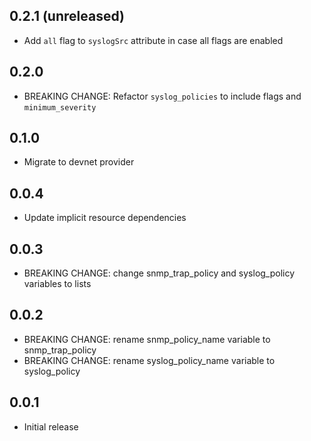 ## 0.2.1 (unreleased)

- Add `all` flag to `syslogSrc` attribute in case all flags are enabled

## 0.2.0

- BREAKING CHANGE: Refactor `syslog_policies` to include flags and `minimum_severity`

## 0.1.0

- Migrate to devnet provider

## 0.0.4

- Update implicit resource dependencies

## 0.0.3

- BREAKING CHANGE: change snmp_trap_policy and syslog_policy variables to lists

## 0.0.2

- BREAKING CHANGE: rename snmp_policy_name variable to snmp_trap_policy
- BREAKING CHANGE: rename syslog_policy_name variable to syslog_policy

## 0.0.1

- Initial release

